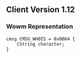 ## Client Version 1.12

### Wowm Representation
```rust,ignore
cmsg CMSG_WHOIS = 0x0064 {
    CString character;    
}

```
